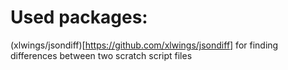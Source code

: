 # Used packages:
(xlwings/jsondiff)[https://github.com/xlwings/jsondiff]  for finding differences between two scratch script files


